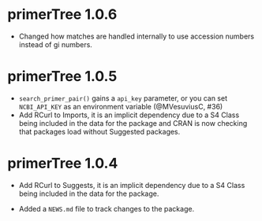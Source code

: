 # primerTree 1.0.6

* Changed how matches are handled internally to use accession numbers instead of
  gi numbers.

# primerTree 1.0.5

* `search_primer_pair()` gains a `api_key` parameter, or you can set `NCBI_API_KEY` as an environment variable (@MVesuviusC, #36)
* Add RCurl to Imports, it is an implicit dependency due to a S4 Class being
  included in the data for the package and CRAN is now checking that packages
  load without Suggested packages.

# primerTree 1.0.4

* Add RCurl to Suggests, it is an implicit dependency due to a S4 Class being
  included in the data for the package.

* Added a `NEWS.md` file to track changes to the package.
